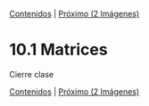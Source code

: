 [Contenidos](../Contenidos.md) \| [Próximo (2 Imágenes)](02_Imagenes.md)

# 10.1 Matrices

Cierre clase



[Contenidos](../Contenidos.md) \| [Próximo (2 Imágenes)](02_Imagenes.md)

